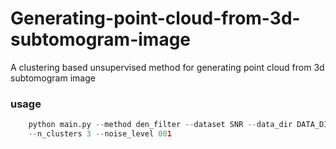 # Generating-point-cloud-from-3d-subtomogram-image
A clustering based unsupervised method for generating point cloud from 3d subtomogram image



### usage
```python
    python main.py --method den_filter --dataset SNR --data_dir DATA_DIR --quantile 50 --den_thrshld 0.3 --radius 5 --save_dir SAVE_DIR
    --n_clusters 3 --noise_level 001
```
